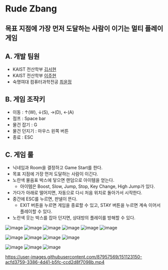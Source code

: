 # Rude Zbang
## 목표 지점에 가장 먼저 도달하는 사람이 이기는 멀티 플레이 게임

## A. 개발 팀원  
- KAIST 전산학부 [김서현](https://github.com/seohyeon0322)
- KAIST 전산학부 [이주현](https://github.com/juhyuns)
- 숙명여대 컴퓨터과학전공 [최윤정](https://github.com/letmeloveyou82)

## B. 게임 조작키
- 이동 : ↑(W), ↓(S), →(D), ←(A)
- 점프 : Space bar
- 물건 잡기 : G
- 물건 던지기 : 마우스 왼쪽 버튼
- 종료 : ESC

## C. 게임 룰
- 닉네임과 Room을 결정하고 Game Start를 한다.
- 목표 지점에 가장 먼저 도달하는 사람이 이긴다.
- 노란색 물음표 박스에 닿으면 랜덤으로 아이템을 얻는다.
  + 아이템은 Boost, Slow, Jump, Stop, Key Change, High Jump가 있다.
- 가다가 아래로 떨어지면, 자동으로 다시 처음 위치로 돌아가서 시작한다.
- 중간에 ESC를 누르면, 판넬이 뜬다.
  + EXIT 버튼을 누르면 게임을 종료할 수 있고, STAY 버튼을 누르면 계속 이어서 플레이할 수 있다.
- 노란색 웃는 박스를 잡아 던지면, 상대방의 플레이를 방해할 수 있다.

![image](https://user-images.githubusercontent.com/49242646/151117434-69edaa6c-aadd-4212-9470-26b243a23c8a.png)
![image](https://user-images.githubusercontent.com/49242646/151117482-65932a82-7f86-4142-ae54-6fb4487c032b.png)
![image](https://user-images.githubusercontent.com/49242646/151117502-edba0a92-2493-4702-8822-7404c49f2988.png)
![image](https://user-images.githubusercontent.com/49242646/151117524-c44e3828-bbf8-410e-939a-03d81fe0496b.png)
![image](https://user-images.githubusercontent.com/49242646/151117843-79dc24dc-175c-40be-950d-c0cd3ab7f454.png)
![image](https://user-images.githubusercontent.com/49242646/151117885-4e7710ae-3236-463e-ade6-6fa4a0ce04ce.png)

![image](https://user-images.githubusercontent.com/49242646/151117938-fd0d225d-04d2-410b-a24e-02a334ca8c6a.png)
![image](https://user-images.githubusercontent.com/49242646/151117974-ab46087c-c57e-48a5-901d-3ac8e0a96b44.png)
![image](https://user-images.githubusercontent.com/49242646/151118023-0cb08f4c-3994-48a0-ada3-3083a57e4a6d.png)
![image](https://user-images.githubusercontent.com/49242646/151118077-8a9cc1ea-412d-4f6f-b874-433cf1818644.png)

![image](https://user-images.githubusercontent.com/49242646/151118660-36ebcb8b-7d53-44ef-a875-b5ca8da64311.png)
![image](https://user-images.githubusercontent.com/49242646/151120582-4e42ca16-29e7-4415-a055-83c4b2b1a3aa.png)
![image](https://user-images.githubusercontent.com/49242646/151121089-f51795a1-b083-459a-8771-a870921db947.png)


https://user-images.githubusercontent.com/87957569/151123150-acfd3759-3386-4d41-b5fc-ccd2d8f7098b.mp4


